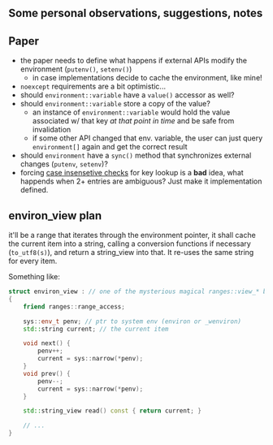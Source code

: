 ﻿Some personal observations, suggestions, notes
---

## Paper
- the paper needs to define what happens if external APIs modify the environment (`putenv()`, `setenv()`)
    - in case implementations decide to cache the environment, like mine!
- `noexcept` requirements are a bit optimistic...
- should `environment::variable` have a `value()` accessor as well?
- should `environment::variable` store a copy of the value?
    - an instance of `environment::variable` would hold the value associated w/ that key _at that point in time_ and be safe from invalidation
    - if some other API changed that env. variable, the user can just query `environment[]` again and get the correct result
- should `environment` have a `sync()` method that synchronizes external changes (`putenv`, `setenv`)?
- forcing [case insensetive checks](http://www.open-std.org/jtc1/sc22/wg21/docs/papers/2018/p1275r0.html#design-synopsis-environment) for key lookup is a **bad** idea, what happends when 2+ entries are ambiguous? Just make it implementation defined.


environ_view plan
---
it'll be a range that iterates through the environment pointer, it shall cache the current item into a string, calling a conversion functions if necessary (`to_utf8(s)`), and return a string_view into that. It re-uses the same string for every item.

Something like:

```cpp
struct environ_view : // one of the mysterious magical ranges::view_* base classes
{
    friend ranges::range_access;

    sys::env_t penv; // ptr to system env (environ or _wenviron)
    std::string current; // the current item

    void next() {
        penv++;
        current = sys::narrow(*penv);
    }
    void prev() {
        penv--;
        current = sys::narrow(*penv);
    }

    std::string_view read() const { return current; }

    // ...
}
```